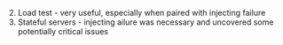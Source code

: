 

 
2. Load test - very useful, especially when paired with injecting failure
3. Stateful servers - injecting ailure was necessary and uncovered some potentially critical issues